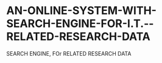 # AN-ONLINE-SYSTEM-WITH-SEARCH-ENGINE-FOR-I.T.--RELATED-RESEARCH-DATA
SEARCH ENGINE, FOr  RELATED RESEARCH DATA
